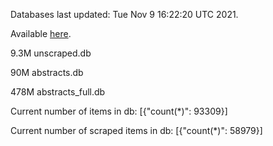 Databases last updated: Tue Nov  9 16:22:20 UTC 2021. 

Available [here](https://github.com/cbeauhilton/ash-db/releases).

9.3M	unscraped.db

90M	abstracts.db

478M	abstracts_full.db

Current number of items in db:
[{"count(*)": 93309}]

Current number of scraped items in db:
[{"count(*)": 58979}]
